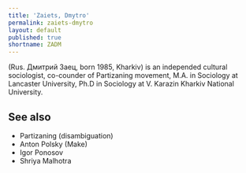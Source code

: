 ```yaml
---
title: 'Zaiets, Dmytro'
permalink: zaiets-dmytro
layout: default
published: true
shortname: ZADM
---
```

(Rus. Дмитрий Заец, born 1985, Kharkiv) is an independed cultural sociologist, co-counder of Partizaning movement, M.A. in Sociology at Lancaster University, Ph.D in Sociology at V. Karazin Kharkiv National University.

## See also

+ Partizaning (disambiguation)
+ Anton Polsky (Make)
+ Igor Ponosov
+ Shriya Malhotra
